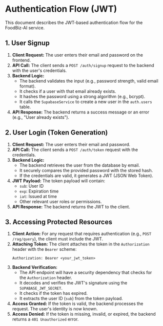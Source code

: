 # Authentication Flow (JWT)

This document describes the JWT-based authentication flow for the FoodBiz-AI service.

## 1. User Signup

1.  **Client Request:** The user enters their email and password on the frontend.
2.  **API Call:** The client sends a `POST /auth/signup` request to the backend with the user's credentials.
3.  **Backend Logic:**
    - The backend validates the input (e.g., password strength, valid email format).
    - It checks if a user with that email already exists.
    - It hashes the password using a strong algorithm (e.g., bcrypt).
    - It calls the `SupabaseService` to create a new user in the `auth.users` table.
4.  **API Response:** The backend returns a success message or an error (e.g., "User already exists").

## 2. User Login (Token Generation)

1.  **Client Request:** The user enters their email and password.
2.  **API Call:** The client sends a `POST /auth/token` request with the credentials.
3.  **Backend Logic:**
    - The backend retrieves the user from the database by email.
    - It securely compares the provided password with the stored hash.
    - If the credentials are valid, it generates a JWT (JSON Web Token).
4.  **JWT Payload:** The token payload will contain:
    - `sub`: User ID
    - `exp`: Expiration time
    - `iat`: Issued at time
    - Other relevant user roles or permissions.
5.  **API Response:** The backend returns the JWT to the client.

## 3. Accessing Protected Resources

1.  **Client Action:** For any request that requires authentication (e.g., `POST /rag/query`), the client must include the JWT.
2.  **Attaching Token:** The client attaches the token in the `Authorization` header with the `Bearer` scheme:
    ```
    Authorization: Bearer <your_jwt_token>
    ```
3.  **Backend Verification:**
    - The API endpoint will have a security dependency that checks for the `Authorization` header.
    - It decodes and verifies the JWT's signature using the `SUPABASE_JWT_SECRET`.
    - It checks if the token has expired.
    - It extracts the user ID (`sub`) from the token payload.
4.  **Access Granted:** If the token is valid, the backend processes the request. The user's identity is now known.
5.  **Access Denied:** If the token is missing, invalid, or expired, the backend returns a `401 Unauthorized` error.
